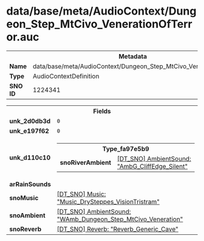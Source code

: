 <h1>data/base/meta/AudioContext/Dungeon_Step_MtCivo_VenerationOfTerror.auc</h1><table><tr><th colspan="100%">Metadata</th></tr><tr><td><b>Name</b></td><td>data/base/meta/AudioContext/Dungeon_Step_MtCivo_VenerationOfTerror.auc</td></tr><tr><td><b>Type</b></td><td>AudioContextDefinition</td></tr><tr><td><b>SNO ID</b></td><td>1224341</td></tr></table>

<table><tr><th colspan="100%">Fields</th></tr><tr><td><b>unk_2d0db3d</b></td><td><code>0</code></td></tr><tr><td><b>unk_e197f62</b></td><td><code>0</code></td></tr><tr><td><b>unk_d110c10</b></td><td><table><tr><th colspan="100%">Type_fa97e5b9</th></tr><tr><td><b>snoRiverAmbient</b></td><td><a href="..\AmbientSound\AmbG_CliffEdge_Silent.ams">[DT_SNO] AmbientSound: "AmbG_CliffEdge_Silent"</a></td></tr></table>

</td></tr><tr><td><b>arRainSounds</b></td><td></td></tr><tr><td><b>snoMusic</b></td><td><a href="..\Music\Music_DrySteppes_VisionTristram.mus">[DT_SNO] Music: "Music_DrySteppes_VisionTristram"</a></td></tr><tr><td><b>snoAmbient</b></td><td><a href="..\AmbientSound\WAmb_Dungeon_Step_MtCivo_Veneration.ams">[DT_SNO] AmbientSound: "WAmb_Dungeon_Step_MtCivo_Veneration"</a></td></tr><tr><td><b>snoReverb</b></td><td><a href="..\Reverb\Reverb_Generic_Cave.rev">[DT_SNO] Reverb: "Reverb_Generic_Cave"</a></td></tr></table>

